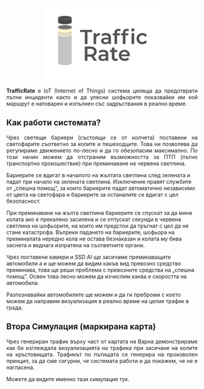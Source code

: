 <p align="center">
  <img height="200" src="https://github.com/TrafficRate/trafficrate_simulation_crossroad/raw/main/Resources/TrafficRate_Logo.png"/>
</p>

<p align="justify">
<strong>TrafficRate</strong> е IoT (Internet of Things) система целяща да предотврати пътни инциденти както и да улесни шофьорите показвайки им кой маршрут е натоварен и изпълнен със задръствания в реално време. 
</p>

## Как работи системата?

<p align="justify">
Чрез светещи бариери (състоящи се от колчета) поставени на светофарите съответно за колите и пешеходците. Това ни позволява да регулираме движението по-лесно и да го обезопасим максимално. По този начин можем да отстраним възможността за ПТП (пътно транспортно произшествие) при преминаване на червена светлина.

Бариерите се вдигат в началото на жълтата светлина след зелената и падат при начало на зелената светлина. Изключение правят службите от „спешна помощ“, за които бариерите падат автоматично независимо от цвета на светофара и бариерите за останалите се вдигат с цел безопасност.

При преминаване на жълта светлина бариерите се спускат за да мине колата ако е прекалено засилена и се отпускат секунди в червена светлина на шофьорите, на които им предстои да тръгнат с цел да не стане катастрофа. Въпреки падането на бариерите, шофьора на преминалата нередно кола не остава безнаказан и колата му бива заснета и веднага изпратена на съответните органи.

Чрез поставени камери и SSD AI ще засичаме преминаващите автомобили а и ще можем да видим какъв вид превозно средство преминава, това ще реши проблема с превозните средства на „спешна помощ“. Освен това лесно можем да изчислим каква е скоростта на автомобила. 

Разпознавайки автомобилите ще можем и да ги преброим с което можем да направим визуализация в реално време на целия трафик в града.
</p>

## Втора Симулация (маркирана карта)

<p align="justify">
Чрез генериран трафик върху част от картата на Варна демонстрираме как би изглеждала визуализацията на трафика при засичане на колите на кръстовищата. Трафикът по пътищата се генерира на произволен принцип, за да сме сигурни, че системата работи и да покажем, че не е нагласена.

Можете да видите именно тази симулация тук.
</p>
